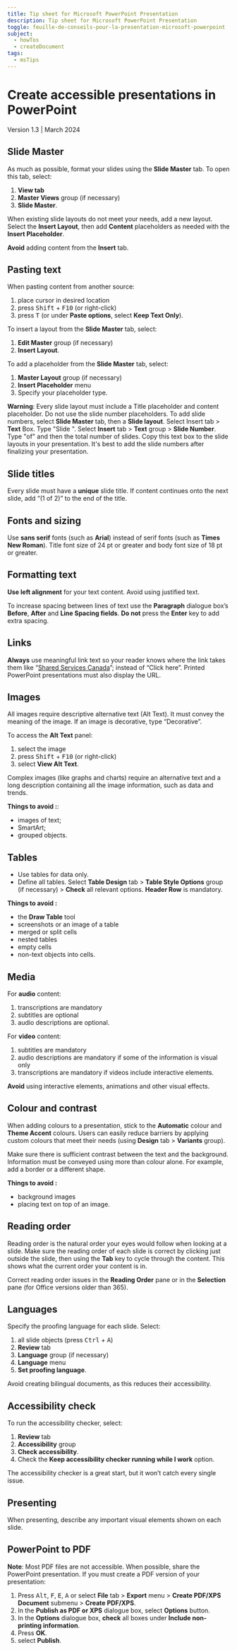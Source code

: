 ```yaml
---
title: Tip sheet for Microsoft PowerPoint Presentation
description: Tip sheet for Microsoft PowerPoint Presentation
toggle: feuille-de-conseils-pour-la-presentation-microsoft-powerpoint
subject:
  - howTos
  - createDocument
tags:
  - msTips
---
```

# Create accessible presentations in PowerPoint
Version 1.3 | March 2024

## Slide Master
As much as possible, format your slides using the **Slide Master** tab. To open this tab, select:
1.	**View tab**
2.	**Master Views** group (if necessary)
3.	**Slide Master**.

When existing slide layouts do not meet your needs, add a new layout. Select the **Insert Layout**, then add **Content** placeholders as needed with the **Insert Placeholder**.

**Avoid** adding content from the **Insert** tab.

## Pasting text
When pasting content from another source:
1.	place cursor in desired location
2.	press <kbd>Shift</kbd> + <kbd>F10</kbd> (or right-click)
3.	press <kbd>T</kbd> (or under **Paste options**, select **Keep Text Only**).

To insert a layout from the **Slide Master** tab, select:
1.	**Edit Master** group (if necessary)
2.	**Insert Layout**.

To add a placeholder from the **Slide Master** tab, select:
1.	**Master Layout** group (if necessary)
2.	**Insert Placeholder** menu
3.	Specify your placeholder type.

**Warning**: Every slide layout must include a Title placeholder and content placeholder. Do not use the slide number placeholders. To add slide numbers, select **Slide Master** tab, then a **Slide layout**. Select Insert tab > **Text** Box. Type "Slide ". Select **Insert** tab > **Text** group > **Slide Number**. Type "of" and then the total number of slides. Copy this text box to the slide layouts in your presentation. It's best to add the slide numbers after finalizing your presentation.

## Slide titles
Every slide must have a **unique** slide title. If content continues onto the next slide, add “(1 of 2)” to the end of the title.

## Fonts and sizing
Use **sans serif** fonts (such as **Arial**) instead of serif fonts (such as **Times New Roman**). Title font size of 24 pt or greater and body font size of 18 pt or greater.

## Formatting text
**Use left alignment** for your text content. Avoid using justified text.

To increase spacing between lines of text use the **Paragraph** dialogue box’s **Before**, **After** and **Line Spacing fields**. **Do not** press the **Enter** key to add extra spacing.

## Links
**Always** use meaningful link text so your reader knows where the link takes them like “<u>Shared Services Canada</u>”; instead of “Click here”.
Printed PowerPoint presentations must also display the URL.

## Images
All images require descriptive alternative text (Alt Text). It must convey the meaning of the image. If an image is decorative, type “Decorative”.

To access the **Alt Text** panel:
1.	select the image
2.	press <kbd>Shift</kbd> + <kbd>F10</kbd> (or right-click)
3.	select **View Alt Text**.

Complex images (like graphs and charts) require an alternative text and a long description containing all the image information, such as data and trends.

**Things to avoid :**: 
- images of text;
- SmartArt;
- grouped objects.

## Tables
-	Use tables for data only.
-	Define all tables. Select **Table Design** tab > **Table Style Options** group (if necessary) > **Check** all relevant options. **Header Row** is mandatory.

**Things to avoid :**
-	the **Draw Table** tool
-	screenshots or an image of a table
-	merged or split cells
-	nested tables
-	empty cells
-	non-text objects into cells.

## Media
For **audio** content:
1.	transcriptions are mandatory
2.	subtitles are optional
3.	audio descriptions are optional.

For **video** content:
1.	subtitles are mandatory
2.	audio descriptions are mandatory if some of the information is visual only
3.	transcriptions are mandatory if videos include interactive elements.

**Avoid** using interactive elements, animations and other visual effects.

## Colour and contrast
When adding colours to a presentation, stick to the **Automatic** colour and **Theme Accent** colours. Users can easily reduce barriers by applying custom colours that meet their needs (using **Design** tab > **Variants** group).

Make sure there is sufficient contrast between the text and the background.
Information must be conveyed using more than colour alone. For example, add a border or a different shape.

**Things to avoid :**
-	background images
-	placing text on top of an image.

## Reading order
Reading order is the natural order your eyes would follow when looking at a slide. Make sure the reading order of each slide is correct by clicking just outside the slide, then using the **Tab** key to cycle through the content. This shows what the current order your content is in.

Correct reading order issues in the **Reading Order** pane or in the **Selection** pane (for Office versions older than 365).

## Languages
Specify the proofing language for each slide. Select:
1.	all slide objects (press <kbd>Ctrl</kbd> + <kbd>A</kbd>)
2.	**Review** tab
3.	**Language** group (if necessary)
4.	**Language** menu
5.	**Set proofing language**.

Avoid creating bilingual documents, as this reduces their accessibility.

## Accessibility check
To run the accessibility checker, select:
1.	**Review** tab
2.	**Accessibility** group
3.	**Check accessibility**.
4.	Check the **Keep accessibility checker running while I work** option.

The accessibility checker is a great start, but it won’t catch every single issue.

## Presenting
When presenting, describe any important visual elements shown on each slide.

## PowerPoint to PDF
**Note**: Most PDF files are not accessible. When possible, share the PowerPoint presentation. If you must create a PDF version of your presentation:
1.	Press <kbd>Alt</kbd>, <kbd>F</kbd>, <kbd>E</kbd>, <kbd>A</kbd> or select **File** tab > **Export** menu > **Create PDF/XPS Document** submenu > **Create PDF/XPS**.
2.	In the **Publish as PDF or XPS** dialogue box, select **Options** button.
3.	In the **Options** dialogue box, **check** all boxes under **Include non-printing information**.
4.	Press **OK**.
5.	select **Publish**.
